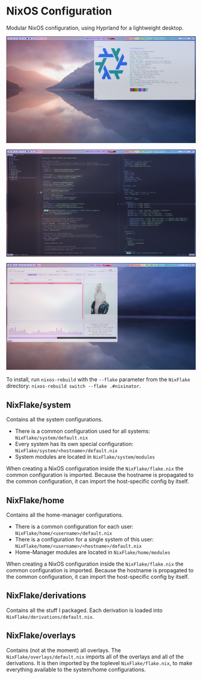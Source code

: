 # NixOS Configuration

Modular NixOS configuration, using Hyprland for a lightweight desktop.

![](FastFetch.png)

![](NeoVim.png)

![](Rmpc.png)

To install, run `nixos-rebuild` with the `--flake` parameter from the `NixFlake` directory: `nixos-rebuild switch --flake .#nixinator`.

## NixFlake/system

Contains all the system configurations.

- There is a common configuration used for all systems: `NixFlake/system/default.nix`
- Every system has its own special configuration: `NixFlake/system/<hostname>/default.nix`
- System modules are located in `NixFlake/system/modules`

When creating a NixOS configuration inside the `NixFlake/flake.nix` the common configuration is imported.
Because the hostname is propagated to the common configuration, it can import the host-specific config by itself.

## NixFlake/home

Contains all the home-manager configurations.

- There is a common configuration for each user: `NixFlake/home/<username>/default.nix`
- There is a configuration for a single system of this user: `NixFlake/home/<username>/<hostname>/default.nix`
- Home-Manager modules are located in `NixFlake/home/modules`

When creating a NixOS configuration inside the `NixFlake/flake.nix` the common configuration is imported.
Because the hostname is propagated to the common configuration, it can import the host-specific config by itself.

## NixFlake/derivations

Contains all the stuff I packaged.
Each derivation is loaded into `NixFlake/derivations/default.nix`.

## NixFlake/overlays

Contains (not at the moment) all overlays.
The `NixFlake/overlays/default.nix` imports all of the overlays and all of the derivations.
It is then imported by the toplevel `NixFlake/flake.nix`, to make everything available to the system/home configurations.
